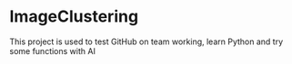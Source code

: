 # ImageClustering
This project is used to test GitHub on team working, learn Python and try some functions with AI
